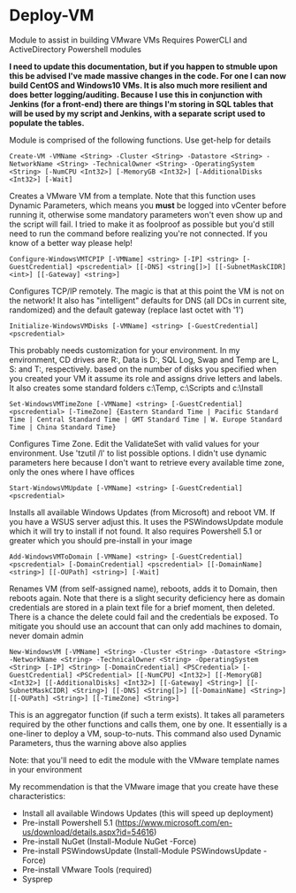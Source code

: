 # Deploy-VM
Module to assist in building VMware VMs
Requires PowerCLI and ActiveDirectory Powershell modules

**I need to update this documentation, but if you happen to stmuble upon this be advised I've made massive changes in the code. For one I can now build CentOS and Windows10 VMs. It is also much more resilient and does better logging/auditing. Because I use this in conjunction with Jenkins (for a front-end) there are things I'm storing in SQL tables that will be used by my script and Jenkins, with a separate script used to populate the tables.**

Module is comprised of the following functions. Use get-help for details

`Create-VM -VMName <String> -Cluster <String> -Datastore <String> -NetworkName <String> -TechnicalOwner <String> -OperatingSystem <String> [-NumCPU <Int32>] [-MemoryGB <Int32>] [-AdditionalDisks <Int32>] [-Wait]`

Creates a VMware VM from a template. Note that this function uses Dynamic Parameters, which means you **must** be logged into vCenter before running it, otherwise some mandatory parameters won't even show up and the script will fail. I tried to make it as foolproof as possible but you'd still need to run the command before realizing you're not connected. If you know of a better way please help!

`Configure-WindowsVMTCPIP [-VMName] <string> [-IP] <string> [-GuestCredential] <pscredential> [[-DNS] <string[]>] [[-SubnetMaskCIDR] <int>] [[-Gateway] <string>]`

Configures TCP/IP remotely. The magic is that at this point the VM is not on the network! It also has "intelligent" defaults for DNS (all DCs in current site, randomized) and the default gateway (replace last octet with '1')

`Initialize-WindowsVMDisks [-VMName] <string> [-GuestCredential] <pscredential>`

This probably needs customization for your environment. In my environment, CD drives are R:, Data is D:, SQL Log, Swap and Temp are L, S: and T:, respectively. based on the number of disks you specified when you created your VM it assume its role and assigns drive letters and labels. It also creates some standard folders c:\Temp, c:\Scripts and c:\Install

`Set-WindowsVMTimeZone [-VMName] <string> [-GuestCredential] <pscredential> [-TimeZone] {Eastern Standard Time | Pacific Standard Time | Central Standard Time | GMT Standard Time | W. Europe Standard Time | China Standard Time}`

Configures Time Zone. Edit the ValidateSet with valid values for your environment. Use 'tzutil /l' to list possible options. I didn't use dynamic parameters here because I don't want to retrieve every available time zone, only the ones where I have offices

`Start-WindowsVMUpdate [-VMName] <string> [-GuestCredential] <pscredential>`

Installs all available Windows Updates (from Microsoft) and reboot VM. If you have a WSUS server adjust this. It uses the PSWindowsUpdate module which it will try to install if not found. It also requires Powershell 5.1 or greater which you should pre-install in your image

`Add-WindowsVMToDomain [-VMName] <string> [-GuestCredential] <pscredential> [-DomainCredential] <pscredential> [[-DomainName] <string>] [[-OUPath] <string>] [-Wait]`

Renames VM (from self-assigned name), reboots, adds it to Domain, then reboots again. Note that there is a slight security deficiency here as domain credentials are stored in a plain text file for a brief moment, then deleted. There is a chance the delete could fail and the credentials be exposed. To mitigate you should use an account that can only add machines to domain, never domain admin

`New-WindowsVM [-VMName] <String> -Cluster <String> -Datastore <String> -NetworkName <String> -TechnicalOwner <String> -OperatingSystem <String> [-IP] <String> [-DomainCredential] <PSCredential> [-GuestCredential] <PSCredential> [[-NumCPU] <Int32>] [[-MemoryGB] <Int32>] [[-AdditionalDisks] <Int32>] [[-Gateway] <String>] [[-SubnetMaskCIDR] <String>] [[-DNS] <String[]>] [[-DomainName] <String>] [[-OUPath] <String>] [[-TimeZone] <String>]`

This is an aggregator function (if such a term exists). It takes all parameters required by the other functions and calls them, one by one. It essentially is a one-liner to deploy a VM, soup-to-nuts.
This command also used Dynamic Parameters, thus the warning above also applies

Note: that you'll need to edit the module with the VMware template names in your environment

My recommendation is that the VMware image that you create have these characteristics:
- Install all available Windows Updates (this will speed up deployment)
- Pre-install Powershell 5.1 (https://www.microsoft.com/en-us/download/details.aspx?id=54616)
- Pre-install NuGet (Install-Module NuGet -Force)
- Pre-install PSWindowsUpdate (Install-Module PSWindowsUpdate -Force)
- Pre-install VMware Tools (required)
- Sysprep

